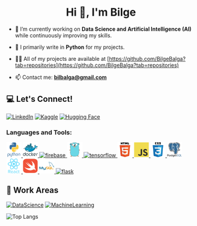 <h1 align="center">Hi 👋, I'm Bilge</h1>

- 🔭 I’m currently working on **Data Science and Artificial Intelligence (AI)** while continuously improving my skills.

- 🐍 I primarily write in **Python** for my projects.

- 👨‍💻 All of my projects are available at [https://github.com/BilgeBalga?tab=repositories](https://github.com/BilgeBalga?tab=repositories)

-  📫 Contact me: **bilbalga@gmail.com**

 ## 💻 Let's Connect!

[![LinkedIn](https://img.shields.io/badge/LinkedIn-blue?style=for-the-badge&logo=linkedin)](https://www.linkedin.com/in/bilge-balga-88460a1bb/)
  [![Kaggle](https://img.shields.io/badge/Kaggle-black?style=for-the-badge&logo=kaggle&color=87CEEB)](https://www.kaggle.com/bilgebalga)
   [![Hugging Face](https://img.shields.io/badge/HuggingFace-yellow?style=for-the-badge&logo=huggingface)](https://huggingface.co/bilgeee)


<h3 align="left">Languages and Tools:</h3>
<p align="left">
  <a href="https://www.python.org/" target="_blank" rel="noreferrer"> <img src="https://raw.githubusercontent.com/devicons/devicon/master/icons/python/python-original-wordmark.svg" alt="python" width="40" height="40"/> <a href="https://www.docker.com/" target="_blank" rel="noreferrer"> <img src="https://raw.githubusercontent.com/devicons/devicon/master/icons/docker/docker-original-wordmark.svg" alt="docker" width="40" height="40"/> </a> <a href="https://firebase.google.com/" target="_blank" rel="noreferrer"> <img src="https://www.vectorlogo.zone/logos/firebase/firebase-icon.svg" alt="firebase" width="40" height="40"/> </a> <a href="https://golang.org" target="_blank" rel="noreferrer"> <img src="https://raw.githubusercontent.com/devicons/devicon/master/icons/go/go-original.svg" alt="go" width="40" height="40"/> </a> <a href="https://www.tensorflow.org" target="_blank" rel="noreferrer"> <img src="https://www.vectorlogo.zone/logos/tensorflow/tensorflow-icon.svg" alt="tensorflow" width="40" height="40"/> </a> <a href="https://www.w3.org/html/" target="_blank" rel="noreferrer"> <img src="https://raw.githubusercontent.com/devicons/devicon/master/icons/html5/html5-original-wordmark.svg" alt="html5" width="40" height="40"/> </a> <a href="https://developer.mozilla.org/en-US/docs/Web/JavaScript" target="_blank" rel="noreferrer"> <img src="https://raw.githubusercontent.com/devicons/devicon/master/icons/javascript/javascript-original.svg" alt="javascript" width="40" height="40"/> </a> </a> <a href="https://www.w3schools.com/css/" target="_blank" rel="noreferrer"> <img src="https://raw.githubusercontent.com/devicons/devicon/master/icons/css3/css3-original-wordmark.svg" alt="css3" width="40" height="40"/> </a> <a href="https://www.postgresql.org" target="_blank" rel="noreferrer"> <img src="https://raw.githubusercontent.com/devicons/devicon/master/icons/postgresql/postgresql-original-wordmark.svg" alt="postgresql" width="40" height="40"/> </a> <a href="https://reactjs.org/" target="_blank" rel="noreferrer"> <img src="https://raw.githubusercontent.com/devicons/devicon/master/icons/react/react-original-wordmark.svg" alt="react" width="40" height="40"/> </a> <a href="https://developer.apple.com/swift/" target="_blank" rel="noreferrer"> <img src="https://raw.githubusercontent.com/devicons/devicon/master/icons/swift/swift-original.svg" alt="swift" width="40" height="40"/> </a> <a href="https://www.mysql.com/" target="_blank" rel="noreferrer"> <img src="https://raw.githubusercontent.com/devicons/devicon/master/icons/mysql/mysql-original-wordmark.svg" alt="mysql" width="40" height="40"/> </a> <a href="https://flask.palletsprojects.com/" target="_blank" rel="noreferrer"> 
  <img src="https://cdn.worldvectorlogo.com/logos/flask.svg" alt="flask" width="40" height="40"/> 
</a>

 


## 🤖 Work Areas
[![DataScience](https://img.shields.io/badge/DataScience-yellow?style=for-the-badge)](https://kaggle.com/bilgebalga)
[![MachineLearning](https://img.shields.io/badge/MachineLearning-orange?style=for-the-badge)](https://huggingface.co/bilgeee)

![Top Langs](https://github-readme-stats.vercel.app/api/top-langs/?username=bilgebalga&layout=compact&theme=dark)

<!-- <p>&nbsp;<img align="center" src="https://github-readme-stats.vercel.app/api?username=bilgebalga&show_icons=true&locale=en" alt="bilgebalga" /></p> --!>
